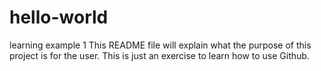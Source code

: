 # hello-world
learning example 1
This README file will explain what the purpose of this project is for the user.
This is just an exercise to learn how to use Github.
